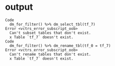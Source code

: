# output

    Code
      dm_for_filter() %>% dm_select_tbl(tf_7)
    Error <vctrs_error_subscript_oob>
      Can't subset tables that don't exist.
      x Table `tf_7` doesn't exist.
    Code
      dm_for_filter() %>% dm_rename_tbl(tf_0 = tf_7)
    Error <vctrs_error_subscript_oob>
      Can't rename tables that don't exist.
      x Table `tf_7` doesn't exist.

